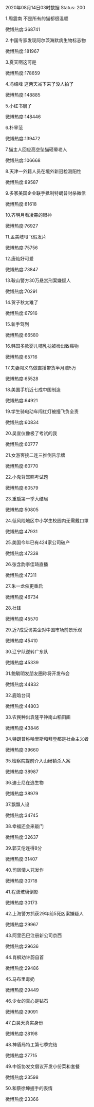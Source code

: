 2020年08月14日03时数据
Status: 200

1.周震南 不是所有的猫都很温顺

微博热度:368741

2.中国专家发现阿尔茨海默病生物标志物

微博热度:181967

3.夏天啊这可是

微博热度:178659

4.冯绍峰 这两天减下来了没人拍了

微博热度:148885

5.小红书崩了

微博热度:148446

6.朴宰范

微博热度:139472

7.猫主人回应高空坠猫砸晕老人

微博热度:106668

8.天津一外籍人员在境外新冠检测阳性

微博热度:89587

9.多家美国企业联手抵制特朗普封杀微信

微博热度:81618

10.齐明月看凌霄的眼神

微博热度:76927

11.孟美岐甩飞假发片

微博热度:75756

12.唐灿好可爱

微博热度:73847

13.鞍山警方30万悬赏刑案嫌疑人

微博热度:70291

14.贺子秋太难了

微博热度:67916

15.新手驾到

微博热度:66580

16.韩国多款婴儿哺乳枕被检出致癌物

微博热度:65716

17.夫妻闯义乌做直播带货半月赔5万

微博热度:65528

18.美国手机近七成中国制造

微博热度:64921

19.学生骑电动车闯红灯被撞飞负全责

微博热度:60834

20.吴宣仪像极了考试的我

微博热度:60777

21.女游客接二连三推倒告示牌

微博热度:60770

22.小鬼背驾照考试题

微博热度:60579

23.重启第一季大结局

微博热度:50805

24.低风险地区中小学生校园内无需戴口罩

微博热度:47931

25.美国今年已有424家公司破产

微博热度:47338

26.张含韵李佳琦直播

微博热度:47311

27.朱一龙催更重启

微博热度:46734

28.杜锋

微博热度:45570

29.近7成受访美企对中国市场前景乐观

微博热度:45410

30.辽宁队逆转广东队

微博热度:45339

31.鲍毓明发朋友圈称将开发布会

微博热度:44832

32.鹿晗台词

微博热度:44803

33.农民种出袁隆平钟南山稻田画

微博热度:43846

34.特朗普称哈里斯和拜登都是社会主义者

微博热度:39660

35.检察院提前介入山砀镇杀人案

微博热度:38987

36.迪士尼在逃生物

微博热度:38979

37.飘飘人设

微博热度:34745

38.幸福还会来敲门

微博热度:32637

39.郭艾伦连得8分

微博热度:31407

40.司凤情人咒发作

微博热度:30718

41.程潇玻璃倒影

微博热度:30173

42.上海警方抓获29年前5死凶案嫌疑人

微博热度:29967

43.阿里巴巴注册新公司京西

微博热度:29636

44.肖枫劝许蔚自首

微博热度:29486

45.马布里毒奶

微博热度:29449

46.少女的真心是钻石

微博热度:29091

47.白昊天真实身份

微博热度:28198

48.神盾局特工第七季完结

微博热度:27715

49.中饭协发文倡议开发小份菜和套餐

微博热度:23598

50.和蔡徐坤握手的表情

微博热度:23366

